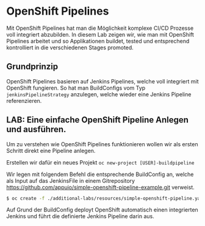 # OpenShift Pipelines

Mit OpenShift Pipelines hat man die Möglichkeit komplexe CI/CD Prozesse voll integriert abzubilden. In diesem Lab zeigen wir, wie man mit OpenShift Pipelines arbeitet und so Applikationen buildet, tested und entsprechend kontrolliert in die verschiedenen Stages promoted.

## Grundprinzip

OpenShift Pipelines basieren auf Jenkins Pipelines, welche voll integriert mit OpenShift fungieren. So hat man BuildConfigs vom Typ `jenkinsPipelineStrategy` anzulegen, welche wieder eine Jenkins Pipeline referenzieren.


## LAB: Eine einfache OpenShift Pipeline Anlegen und ausführen.

Um zu verstehen wie OpenShift Pipelines funktionieren wollen wir als ersten Schritt direkt eine Pipeline anlegen.

Erstellen wir dafür ein neues Projekt `oc new-project [USER]-buildpipeline`

Wir legen mit folgendem Befehl die entsprechende BuildConfig an, welche als Input auf das JenkinsFile in einem Gitrepository https://github.com/appuio/simple-openshift-pipeline-example.git verweist.

```bash
$ oc create -f ./additional-labs/resources/simple-openshift-pipeline.yaml
```

Auf Grund der BuildConfig deployt OpenShift automatisch einen integrierten Jenkins und führt die definierte Jenkins Pipeline darin aus. 